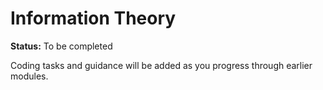 # Information Theory

**Status:** To be completed

Coding tasks and guidance will be added as you progress through earlier modules.
